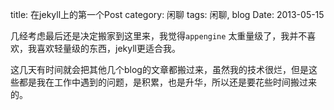 title: 在jekyll上的第一个Post
category: 闲聊
tags: 闲聊, blog
Date: 2013-05-15

几经考虑最后还是决定搬家到这里来，我觉得`appengine` 太重量级了，我并不喜欢，我喜欢轻量级的东西，jekyll更适合我。

这几天有时间就会把其他几个blog的文章都搬过来，虽然我的技术很烂，但是这些都是我在工作中遇到的问题，是积累，也是升华，所以还是要花些时间搬过来的。

